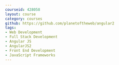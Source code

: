 ```yaml
---
courseid: 428058
layout: course
category: courses
github: https://github.com/planetoftheweb/angular2
tags:
- Web Development
- Full Stack Development
- Angular JS
- AngularJS2
- Front End Development
- JavaScript Frameworks
---
```

